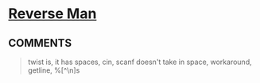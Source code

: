 # [Reverse Man](https://toph.co/p/reverse-man)

## __COMMENTS__

> twist is, it has spaces, cin, scanf doesn't take in space, workaround, getline, %[^\n]s